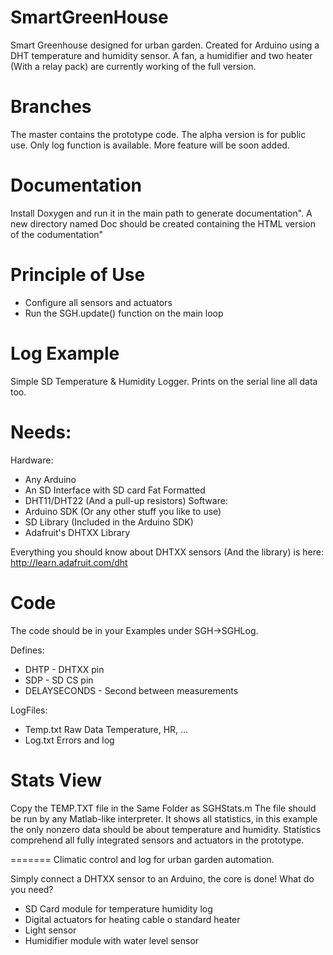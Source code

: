 SmartGreenHouse
===============

Smart Greenhouse designed for urban garden.
Created for Arduino using a DHT temperature and humidity sensor.
A fan, a humidifier and two heater (With a relay pack) are currently working of the full version.

Branches
========
The master contains the prototype code.
The alpha version is for public use. Only log function is available. More feature will be soon added.

Documentation
=============
Install Doxygen and run it in the main path to generate documentation". A new directory named Doc should be created containing the HTML version of the codumentation"

Principle of Use
================
- Configure all sensors and actuators
- Run the SGH.update() function on the main loop

Log Example
===========
Simple SD Temperature & Humidity Logger. Prints on the serial line all data too.

Needs:
==
Hardware:

- Any Arduino
- An SD Interface with SD card Fat Formatted
- DHT11/DHT22 (And a pull-up resistors)
Software:
- Arduino SDK (Or any other stuff you like to use)
- SD Library (Included in the Arduino SDK)
- Adafruit's DHTXX Library

Everything you should know about DHTXX sensors (And the library) is here: http://learn.adafruit.com/dht

Code
====
The code should be in your Examples under SGH->SGHLog.

Defines:
- DHTP 		- DHTXX pin
- SDP		- SD CS pin
- DELAYSECONDS 	- Second between measurements

LogFiles:
- Temp.txt
	Raw Data
	Temperature, HR, ...
- Log.txt
Errors and log

Stats View
==========
Copy the TEMP.TXT file in the Same Folder as SGHStats.m
The file should be run by any Matlab-like interpreter. It shows all statistics, in this example the only nonzero data should be about temperature and humidity.
Statistics comprehend all fully integrated sensors and actuators in the prototype.



=======
Climatic control and log for urban garden automation.

Simply connect a DHTXX sensor to an Arduino, the core is done!
What do you need?
- SD Card module for temperature humidity log
- Digital actuators for heating cable o standard heater
- Light sensor
- Humidifier module with water level sensor
